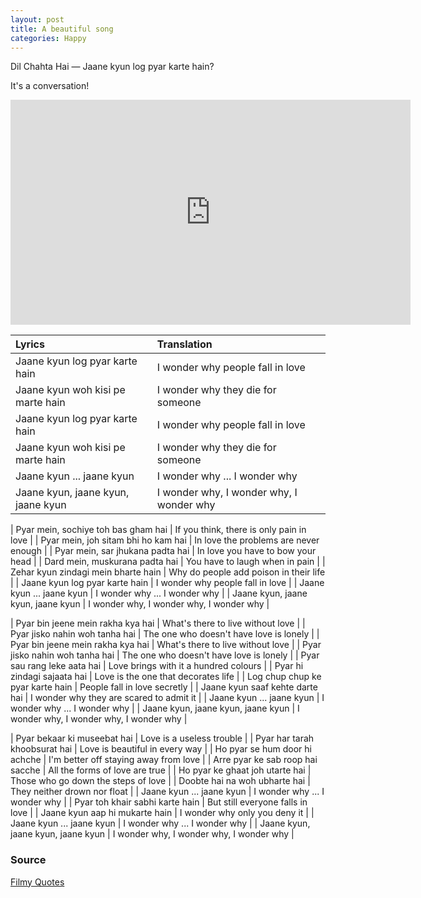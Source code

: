 ```yaml
---
layout: post
title: A beautiful song
categories: Happy
---
```


Dil Chahta Hai — Jaane kyun log pyar karte hain?

It's a conversation!

<iframe
    id='ivplayer'
    width='640'
    height='360'
    src='https://www.invidio.us/embed/zz5KauCbjPI'
    style='border:none;'
>
</iframe>

<br>

|              Lyrics                   |         Translation       |
|:--------------------------------------|:--------------------------|
| Jaane kyun log pyar karte hain        | I wonder why people fall in love |
| Jaane kyun woh kisi pe marte hain     | I wonder why they die for someone |
| Jaane kyun log pyar karte hain        | I wonder why people fall in love |
| Jaane kyun woh kisi pe marte hain     | I wonder why they die for someone |
| Jaane kyun ... jaane kyun             | I wonder why ... I wonder why |
| Jaane kyun, jaane kyun, jaane kyun    | I wonder why, I wonder why, I wonder why |

| Pyar mein, sochiye toh bas gham hai   | If you think, there is only pain in love |
| Pyar mein, joh sitam bhi ho kam hai   | In love the problems are never enough |
| Pyar mein, sar jhukana padta hai      | In love you have to bow your head |
| Dard mein, muskurana padta hai        | You have to laugh when in pain |
| Zehar kyun zindagi mein bharte hain   | Why do people add poison in their life |
| Jaane kyun log pyar karte hain        | I wonder why people fall in love |
| Jaane kyun ... jaane kyun             | I wonder why ... I wonder why |
| Jaane kyun, jaane kyun, jaane kyun    | I wonder why, I wonder why, I wonder why |

| Pyar bin jeene mein rakha kya hai     | What's there to live without love |
| Pyar jisko nahin woh tanha hai        | The one who doesn't have love is lonely |
| Pyar bin jeene mein rakha kya hai     | What's there to live without love |
| Pyar jisko nahin woh tanha hai        | The one who doesn't have love is lonely |
| Pyar sau rang leke aata hai           | Love brings with it a hundred colours |
| Pyar hi zindagi sajaata hai           | Love is the one that decorates life |
| Log chup chup ke pyar karte hain      | People fall in love secretly |
| Jaane kyun saaf kehte darte hai       | I wonder why they are scared to admit it |
| Jaane kyun ... jaane kyun             | I wonder why ... I wonder why |
| Jaane kyun, jaane kyun, jaane kyun    | I wonder why, I wonder why, I wonder why |

| Pyar bekaar ki museebat hai           | Love is a useless trouble |
| Pyar har tarah khoobsurat hai         | Love is beautiful in every way |
| Ho pyar se hum door hi achche         | I'm better off staying away from love |
| Arre pyar ke sab roop hai sacche      | All the forms of love are true |
| Ho pyar ke ghaat joh utarte hai       | Those who go down the steps of love |
| Doobte hai na woh ubharte hai         | They neither drown nor float |
| Jaane kyun ... jaane kyun             | I wonder why ... I wonder why |
| Pyar toh khair sabhi karte hain       | But still everyone falls in love |
| Jaane kyun aap hi mukarte hain        | I wonder why only you deny it |
| Jaane kyun ... jaane kyun             | I wonder why ... I wonder why |
| Jaane kyun, jaane kyun, jaane kyun    | I wonder why, I wonder why, I wonder why |

### Source

[Filmy Quotes](https://www.filmyquotes.com/songs/112)
